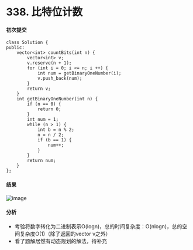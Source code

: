 # 338. 比特位计数

#### 初次提交
```
class Solution {
public:
    vector<int> countBits(int n) {
        vector<int> v;
        v.reserve(n + 1);
        for (int i = 0; i <= n; i ++) {
            int num = getBinaryOneNumber(i);
            v.push_back(num);
        }
        return v;
    }
    int getBinaryOneNumber(int n) {
        if (n == 0) {
            return 0;
        }
        int num = 1;
        while (n > 1) {
            int b = n % 2;
            n = n / 2;
            if (b == 1) {
                num++;
            }
        }
        return num;
    }
};
```

#### 结果
![image](https://github.com/user-attachments/assets/f84e6927-a469-4c50-adf2-a3290cd0b271)

#### 分析
- 考验将数字转化为二进制表示O(logn)，总的时间复杂度：O(nlogn)，总的空间复杂度O(1)（除了返回的vector v之外）
- 看了题解居然有动态规划的解法，待补充










